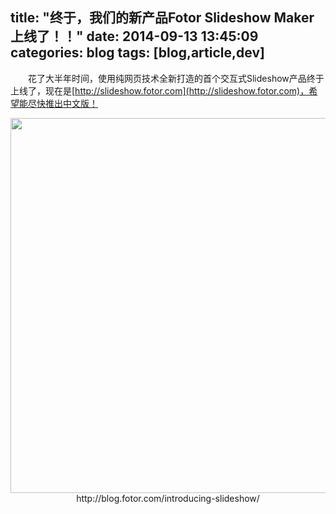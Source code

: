 title: "终于，我们的新产品Fotor Slideshow Maker上线了！！"
date: 2014-09-13 13:45:09
categories: blog
tags: [blog,article,dev]
---
　　花了大半年时间，使用纯网页技术全新打造的首个交互式Slideshow产品终于上线了，现在是[http://slideshow.fotor.com](http://slideshow.fotor.com)，希望能尽快推出中文版！
  
<div style="text-align:center;"><img width=600px src="/images/slidess.jpg" style="vertical-align:middle;"/></div><div style="text-align:center;">http://blog.fotor.com/introducing-slideshow/</div>      
